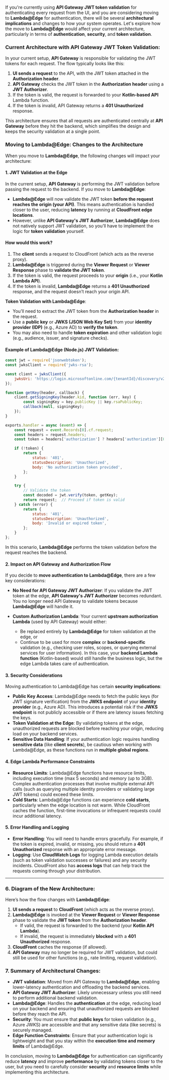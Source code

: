 If you're currently using **API Gateway JWT token validation** for authenticating every request from the UI, and you are considering moving to **Lambda@Edge** for authentication, there will be several **architectural implications** and changes to how your system operates. Let's explore how the move to **Lambda@Edge** would affect your current architecture, particularly in terms of **authentication**, **security**, and **token validation**.

### Current Architecture with API Gateway JWT Token Validation:

In your current setup, **API Gateway** is responsible for validating the JWT tokens for each request. The flow typically looks like this:
1. **UI sends a request** to the API, with the JWT token attached in the **Authorization header**.
2. **API Gateway** checks the JWT token in the **Authorization header** using a **JWT Authorizer**.
3. If the token is valid, the request is forwarded to your **Kotlin-based API** Lambda function.
4. If the token is invalid, API Gateway returns a **401 Unauthorized** response.

This architecture ensures that all requests are authenticated centrally at **API Gateway** before they hit the backend, which simplifies the design and keeps the security validation at a single point.

### Moving to Lambda@Edge: Changes to the Architecture

When you move to **Lambda@Edge**, the following changes will impact your architecture:

#### 1. **JWT Validation at the Edge**
In the current setup, **API Gateway** is performing the JWT validation before passing the request to the backend. If you move to **Lambda@Edge**:
- **Lambda@Edge** will now validate the JWT token **before the request reaches the origin (your API)**. This means authentication is handled closer to the user, reducing **latency** by running at **CloudFront edge locations**.
- However, unlike **API Gateway's JWT Authorizer**, **Lambda@Edge** does not natively support JWT validation, so you’ll have to implement the logic for **token validation** yourself.

#### How would this work?
1. The **client** sends a request to CloudFront (which acts as the reverse proxy).
2. **Lambda@Edge** is triggered during the **Viewer Request** or **Viewer Response** phase to **validate the JWT token**.
3. If the token is valid, the request proceeds to your **origin** (i.e., your **Kotlin Lambda API**).
4. If the token is invalid, **Lambda@Edge** returns a **401 Unauthorized** response, and the request doesn’t reach your origin API.

**Token Validation with Lambda@Edge**:
- You’ll need to extract the JWT token from the **Authorization header** in the request.
- Use a **public key** or **JWKS (JSON Web Key Set)** from your **identity provider (IDP)** (e.g., Azure AD) to **verify the token**.
- You may also need to handle **token expiration** and other validation logic (e.g., audience, issuer, and signature checks).

#### Example of Lambda@Edge (Node.js) JWT Validation:
```javascript
const jwt = require('jsonwebtoken');
const jwksClient = require('jwks-rsa');

const client = jwksClient({
    jwksUri: 'https://login.microsoftonline.com/{tenantId}/discovery/v2.0/keys'
});

function getKey(header, callback) {
    client.getSigningKey(header.kid, function (err, key) {
        const signingKey = key.publicKey || key.rsaPublicKey;
        callback(null, signingKey);
    });
}

exports.handler = async (event) => {
    const request = event.Records[0].cf.request;
    const headers = request.headers;
    const token = headers['authorization'] ? headers['authorization'][0].value.split(' ')[1] : null;

    if (!token) {
        return {
            status: '401',
            statusDescription: 'Unauthorized',
            body: 'No authorization token provided',
        };
    }

    try {
        // Validate the token
        const decoded = jwt.verify(token, getKey);
        return request;  // Proceed if token is valid
    } catch (error) {
        return {
            status: '401',
            statusDescription: 'Unauthorized',
            body: 'Invalid or expired token',
        };
    }
};
```

In this scenario, **Lambda@Edge** performs the token validation before the request reaches the backend.

#### 2. **Impact on API Gateway and Authorization Flow**
If you decide to **move authentication to Lambda@Edge**, there are a few key considerations:

- **No Need for API Gateway JWT Authorizer**: If you validate the JWT token at the edge, **API Gateway's JWT Authorizer** becomes redundant. You no longer need API Gateway to validate tokens because **Lambda@Edge** will handle it.

- **Custom Authorization Lambda**: Your current **upstream authorization Lambda** (used by API Gateway) would either:
    - Be replaced entirely by **Lambda@Edge** for token validation at the edge, or
    - Continue to be used for more **complex** or **backend-specific** validation (e.g., checking user roles, scopes, or querying external services for user information). In this case, your **backend Lambda function** (Kotlin-based) would still handle the business logic, but the edge Lambda takes care of authentication.

#### 3. **Security Considerations**
Moving authentication to Lambda@Edge has certain **security implications**:
- **Public Key Access**: Lambda@Edge needs to fetch the public keys (for JWT signature verification) from the **JWKS endpoint** of your **identity provider** (e.g., Azure AD). This introduces a potential risk if the **JWKS endpoint** is not publicly accessible or if there are latency issues fetching the keys.
- **Token Validation at the Edge**: By validating tokens at the edge, unauthorized requests are blocked before reaching your origin, reducing load on your backend services.
- **Sensitive Data Handling**: If your authentication logic requires handling **sensitive data** (like **client secrets**), be cautious when working with Lambda@Edge, as these functions run in **multiple global regions**.

#### 4. **Edge Lambda Performance Constraints**
- **Resource Limits**: Lambda@Edge functions have resource limits, including execution time (max 5 seconds) and memory (up to 3GB). Complex authentication processes that involve multiple external API calls (such as querying multiple identity providers or validating large JWT tokens) could exceed these limits.
- **Cold Starts**: Lambda@Edge functions can experience **cold starts**, particularly when the edge location is not warm. While CloudFront caches the function, first-time invocations or infrequent requests could incur additional latency.

#### 5. **Error Handling and Logging**
- **Error Handling**: You will need to handle errors gracefully. For example, if the token is expired, invalid, or missing, you should return a **401 Unauthorized** response with an appropriate error message.
- **Logging**: Use **CloudWatch Logs** for logging Lambda execution details (such as token validation successes or failures) and any security incidents. CloudFront also has **access logs** that can help track the requests coming through your distribution.

---

### 6. **Diagram of the New Architecture**:

Here’s how the flow changes with **Lambda@Edge**:

1. **UI sends a request** to **CloudFront** (which acts as the reverse proxy).
2. **Lambda@Edge** is invoked at the **Viewer Request** or **Viewer Response** phase to validate the **JWT token** from the **Authorization header**.
    - If valid, the request is forwarded to the backend (your **Kotlin API Lambda**).
    - If invalid, the request is immediately **blocked** with a **401 Unauthorized** response.
3. **CloudFront** caches the response (if allowed).
4. **API Gateway** may no longer be required for JWT validation, but could still be used for other functions (e.g., rate limiting, request validation).

### 7. **Summary of Architectural Changes**:

- **JWT validation**: Moved from API Gateway to **Lambda@Edge**, enabling lower-latency authentication and offloading the backend services.
- **API Gateway JWT Authorizer**: Likely unnecessary unless you still need to perform additional backend validation.
- **Lambda@Edge**: Handles the **authentication** at the edge, reducing load on your backend and ensuring that unauthorized requests are blocked before they reach the API.
- **Security**: You must ensure that **public keys** for token validation (e.g., Azure JWKS) are accessible and that any sensitive data (like secrets) is securely managed.
- **Edge Function Constraints**: Ensure that your authentication logic is lightweight and that you stay within the **execution time and memory limits** of Lambda@Edge.

In conclusion, moving to **Lambda@Edge** for authentication can significantly reduce **latency** and improve **performance** by validating tokens closer to the user, but you need to carefully consider **security** and **resource limits** while implementing this architecture.